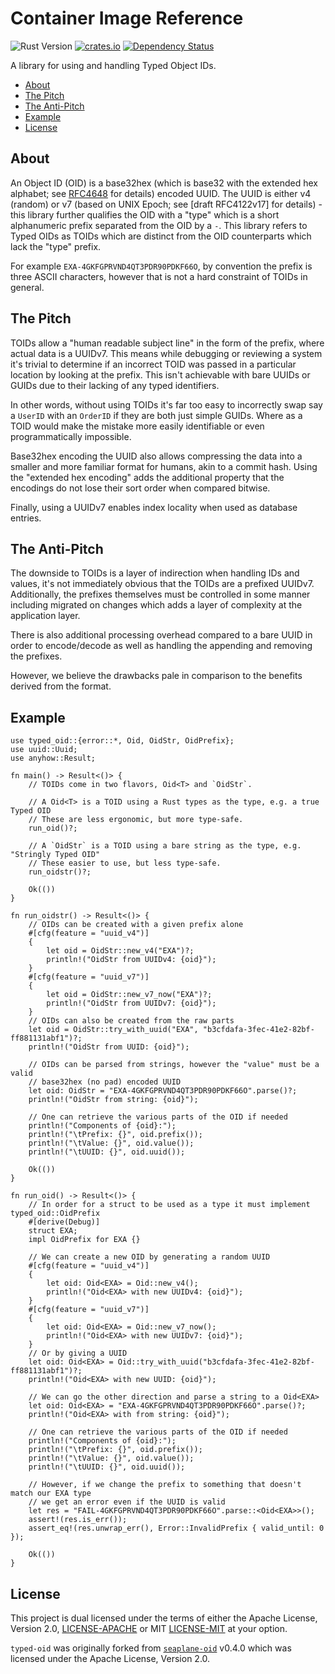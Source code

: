 # Container Image Reference

![Rust Version][rustc-image]
[![crates.io][crate-image]][crate-link]
[![Dependency Status][deps-image]][deps-link]

A library for using and handling Typed Object IDs.

<!-- vim-markdown-toc GFM -->

* [About](#about)
* [The Pitch](#the-pitch)
* [The Anti-Pitch](#the-anti-pitch)
* [Example](#example)
* [License](#license)

<!-- vim-markdown-toc -->

## About

An Object ID (OID) is a base32hex (which is base32 with the extended hex
alphabet; see [RFC4648] for details) encoded UUID. The UUID is either v4
(random) or v7 (based on UNIX Epoch; see [draft RFC4122v17] for details) - this
library further qualifies the OID with a "type" which is a short alphanumeric
prefix separated from the OID by a `-`. This library refers to Typed OIDs as
TOIDs which are distinct from the OID counterparts which lack the "type"
prefix.

For example `EXA-4GKFGPRVND4QT3PDR90PDKF66O`, by convention the prefix is three
ASCII characters, however that is not a hard constraint of TOIDs in general.

## The Pitch

TOIDs allow a "human readable subject line" in the form of the prefix, where
actual data is a UUIDv7. This means while debugging or reviewing a system it's
trivial to determine if an incorrect TOID was passed in a particular location by
looking at the prefix. This isn't achievable with bare UUIDs or GUIDs due to
their lacking of any typed identifiers.

In other words, without using TOIDs it's far too easy to incorrectly swap say a
`UserID` with an `OrderID` if they are both just simple GUIDs. Where as a TOID
would make the mistake more easily identifiable or even programmatically
impossible.

Base32hex encoding the UUID also allows compressing the data into a smaller and
more familiar format for humans, akin to a commit hash. Using the "extended hex
encoding" adds the additional property that the encodings do not lose their
sort order when compared bitwise.

Finally, using a UUIDv7 enables index locality when used as database entries.

## The Anti-Pitch

The downside to TOIDs is a layer of indirection when handling IDs and values,
it's not immediately obvious that the TOIDs are a prefixed UUIDv7.
Additionally, the prefixes themselves must be controlled in some manner
including migrated on changes which adds a layer of complexity at the
application layer.

There is also additional processing overhead compared to a bare UUID in order
to encode/decode as well as handling the appending and removing the prefixes.

However, we believe the drawbacks pale in comparison to the benefits derived
from the format.

## Example

```rust,no_run
use typed_oid::{error::*, Oid, OidStr, OidPrefix};
use uuid::Uuid;
use anyhow::Result;

fn main() -> Result<()> {
    // TOIDs come in two flavors, Oid<T> and `OidStr`.

    // A Oid<T> is a TOID using a Rust types as the type, e.g. a true Typed OID
    // These are less ergonomic, but more type-safe.
    run_oid()?;

    // A `OidStr` is a TOID using a bare string as the type, e.g. "Stringly Typed OID"
    // These easier to use, but less type-safe.
    run_oidstr()?;

    Ok(())
}

fn run_oidstr() -> Result<()> {
    // OIDs can be created with a given prefix alone
    #[cfg(feature = "uuid_v4")]
    {
        let oid = OidStr::new_v4("EXA")?;
        println!("OidStr from UUIDv4: {oid}");
    }
    #[cfg(feature = "uuid_v7")]
    {
        let oid = OidStr::new_v7_now("EXA")?;
        println!("OidStr from UUIDv7: {oid}");
    }
    // OIDs can also be created from the raw parts
    let oid = OidStr::try_with_uuid("EXA", "b3cfdafa-3fec-41e2-82bf-ff881131abf1")?;
    println!("OidStr from UUID: {oid}");

    // OIDs can be parsed from strings, however the "value" must be a valid
    // base32hex (no pad) encoded UUID
    let oid: OidStr = "EXA-4GKFGPRVND4QT3PDR90PDKF66O".parse()?;
    println!("OidStr from string: {oid}");

    // One can retrieve the various parts of the OID if needed
    println!("Components of {oid}:");
    println!("\tPrefix: {}", oid.prefix());
    println!("\tValue: {}", oid.value());
    println!("\tUUID: {}", oid.uuid());

    Ok(())
}

fn run_oid() -> Result<()> {
    // In order for a struct to be used as a type it must implement typed_oid::OidPrefix
    #[derive(Debug)]
    struct EXA;
    impl OidPrefix for EXA {}

    // We can create a new OID by generating a random UUID
    #[cfg(feature = "uuid_v4")]
    {
        let oid: Oid<EXA> = Oid::new_v4();
        println!("Oid<EXA> with new UUIDv4: {oid}");
    }
    #[cfg(feature = "uuid_v7")]
    {
        let oid: Oid<EXA> = Oid::new_v7_now();
        println!("Oid<EXA> with new UUIDv7: {oid}");
    }
    // Or by giving a UUID
    let oid: Oid<EXA> = Oid::try_with_uuid("b3cfdafa-3fec-41e2-82bf-ff881131abf1")?;
    println!("Oid<EXA> with new UUID: {oid}");

    // We can go the other direction and parse a string to a Oid<EXA>
    let oid: Oid<EXA> = "EXA-4GKFGPRVND4QT3PDR90PDKF66O".parse()?;
    println!("Oid<EXA> with from string: {oid}");

    // One can retrieve the various parts of the OID if needed
    println!("Components of {oid}:");
    println!("\tPrefix: {}", oid.prefix());
    println!("\tValue: {}", oid.value());
    println!("\tUUID: {}", oid.uuid());

    // However, if we change the prefix to something that doesn't match our EXA type
    // we get an error even if the UUID is valid
    let res = "FAIL-4GKFGPRVND4QT3PDR90PDKF66O".parse::<Oid<EXA>>();
    assert!(res.is_err());
    assert_eq!(res.unwrap_err(), Error::InvalidPrefix { valid_until: 0 });

    Ok(())
}
```

## License

This project is dual licensed under the terms of either the Apache License,
Version 2.0, [LICENSE-APACHE] or MIT [LICENSE-MIT] at your option.

`typed-oid` was originally forked from [`seaplane-oid`][seaplane_oid] v0.4.0
which was licensed under the Apache License, Version 2.0.

[//]: # (badges)

[crate-image]: https://img.shields.io/crates/v/typed-oid.svg
[crate-link]: https://crates.io/crates/typed-oid
[deps-image]: https://deps.rs/repo/github/kbknapp/typed-oid/status.svg
[deps-link]: https://deps.rs/crate/typed-oid
[rustc-image]: https://img.shields.io/badge/rustc-1.60+-blue.svg

[//]: # (Links)

[LICENSE-MIT]: https://github.com/kbknapp/typed-oid/blob/main/LICENSE-MIT
[LICENSE-APACHE]: https://github.com/kbknapp/typed-oid/blob/main/LICENSE-APACHE
[RFC4648]: https://datatracker.ietf.org/doc/html/rfc4648.html#section-7
[draft RFC4122v14]: https://datatracker.ietf.org/doc/html/draft-ietf-uuidrev-rfc4122bis#name-uuid-version-7
[seaplane_oid]: https://crates.io/crates/seaplane-oid
